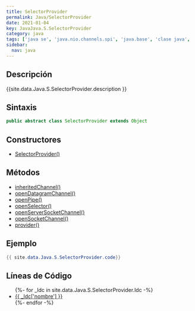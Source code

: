 ```yaml
---
title: SelectorProvider
permalink: Java/SelectorProvider
date: 2021-01-04
key: JavaJava.S.SelectorProvider
category: java
tags: ['java se', 'java.nio.channels.spi', 'java.base', 'clase java', 'Java 1.4']
sidebar: 
  nav: java
---
```


## Descripción
{{site.data.Java.S.SelectorProvider.description }}

## Sintaxis
~~~java
public abstract class SelectorProvider extends Object
~~~

## Constructores
* [SelectorProvider()](/Java/SelectorProvider/SelectorProvider/)

## Métodos
* [inheritedChannel()](/Java/SelectorProvider/inheritedChannel)
* [openDatagramChannel()](/Java/SelectorProvider/openDatagramChannel)
* [openPipe()](/Java/SelectorProvider/openPipe)
* [openSelector()](/Java/SelectorProvider/openSelector)
* [openServerSocketChannel()](/Java/SelectorProvider/openServerSocketChannel)
* [openSocketChannel()](/Java/SelectorProvider/openSocketChannel)
* [provider()](/Java/SelectorProvider/provider)

## Ejemplo
~~~java
{{ site.data.Java.S.SelectorProvider.code}}
~~~

## Líneas de Código
<ul>
{%- for _ldc in site.data.Java.S.SelectorProvider.ldc -%}
   <li>
       <a href="{{_ldc['url'] }}">{{ _ldc['nombre'] }}</a>
   </li>
{%- endfor -%}
</ul>
